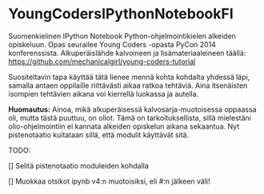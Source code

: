 # YoungCodersIPythonNotebookFI
Suomenkielinen IPython Notebook Python-ohjelmointikielen alkeiden opiskeluun. Opas seurailee Young Coders -opasta PyCon 2014 konferenssista. Alkuperäislähde kalvoineen ja lisämateriaaleineen täällä: https://github.com/mechanicalgirl/young-coders-tutorial 

Suositeltavin tapa käyttää tätä lienee mennä kohta kohdalta yhdessä läpi, samalla antaen oppilaille riittävästi aikaa ratkoa tehtäviä. Aina itsenäisten isompien tehtävien aikana voi kierrellä luokassa ja autella.

**Huomautus:** Ainoa, mikä alkuperäisessä kalvosarja-muotoisessa oppaassa oli, mutta tästä puuttuu, on oliot. Tämä on tarkoituksellista, sillä mielestäni olio-ohjelmointiin ei kannata alkeiden opiskelun aikana sekaantua. Nyt pistenotaatio kuitataan sillä, että modulit käyttävät sitä.

TODO:

[] Selitä pistenotaatio moduleiden kohdalla

[] Muokkaa otsikot ipynb v4:n muotoisiksi, eli #:n jälkeen väli!
